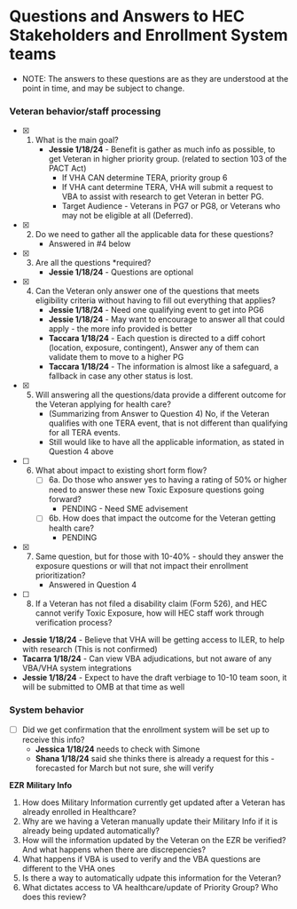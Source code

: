# Questions and Answers to HEC Stakeholders and Enrollment System teams 
- NOTE: The answers to these questions are as they are understood at the point in time, and may be subject to change.

### Veteran behavior/staff processing
- [x] 1. What is the main goal?
     - **Jessie 1/18/24** - Benefit is gather as much info as possible, to get Veteran in higher priority group. (related to section 103 of the PACT Act)
          - If VHA CAN determine TERA, priority group 6
          - If VHA cant determine TERA, VHA will submit a request to VBA to assist with research to get Veteran in better PG.
          - Target Audience - Veterans in PG7 or PG8, or Veterans who may not be eligible at all (Deferred).
- [x] 2. Do we need to gather all the applicable data for these questions?
     - Answered in #4 below
- [x] 3. Are all the questions *required?
     - **Jessie 1/18/24** - Questions are optional
- [x] 4. Can the Veteran only answer one of the questions that meets eligibility criteria without having to fill out everything that applies?
     - **Jessie 1/18/24** - Need one qualifying event to get into PG6
     - **Jessie 1/18/24** - May want to encourage to answer all that could apply - the more info provided is better
     - **Taccara 1/18/24** - Each question is directed to a diff cohort (location, exposure, contingent), Answer any of them can validate them to move to a higher PG
     - **Taccara 1/18/24** - The information is almost like a safeguard, a fallback in case any other status is lost.
- [x] 5. Will answering all the questions/data provide a different outcome for the Veteran applying for health care?
     - (Summarizing from Answer to Question 4) No, if the Veteran qualifies with one TERA event, that is not different than qualifying for all TERA events.
     - Still would like to have all the applicable information, as stated in Question 4 above
- [ ] 6. What about impact to existing short form flow?
     - [ ] 6a. Do those who answer yes to having a rating of 50% or higher need to answer these new Toxic Exposure questions going forward?
          - PENDING - Need SME advisement
     - [ ] 6b. How does that impact the outcome for the Veteran getting health care?
          - PENDING
- [x] 7. Same question, but for those with 10-40% - should they answer the exposure questions or will that not impact their enrollment prioritization?
     - Answered in Question 4
     
- [ ] 8. If a Veteran has not filed a disability claim (Form 526), and HEC cannot verify Toxic Exposure, how will HEC staff work through verification process?

- **Jessie 1/18/24** - Believe that VHA will be getting access to ILER, to help with research (This is not confirmed)
- **Tacarra 1/18/24** - Can view VBA adjudications, but not aware of any VBA/VHA system integrations
- **Jessie 1/18/24** - Expect to have the draft verbiage to 10-10 team soon, it will be submitted to OMB at that time as well

### System behavior
- [ ] Did we get confirmation that the enrollment system will be set up to receive this info?
     -  **Jessica 1/18/24** needs to check with Simone
     -  **Shana 1/18/24** said she thinks there is already a request for this - forecasted for March but not sure, she will verify
     
**EZR**
**Military Info**
1) How does Military Information currently get updated after a Veteran has already enrolled in Healthcare?
2) Why are we having a Veteran manually update their Military Info if it is already being updated automatically?
3) How will the information updated by the Veteran on the EZR be verified? And what happens when there are discrepencies?
4) What happens if VBA is used to verify and the VBA questions are different to the VHA ones
5) Is there a way to automatically udpate this information for the Veteran?
6) What dictates access to VA healthcare/update of Priority Group? Who does this review? 
